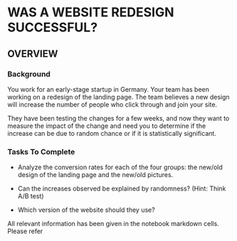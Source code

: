 # WAS A WEBSITE REDESIGN SUCCESSFUL?

## OVERVIEW

### Background

You work for an early-stage startup in Germany. Your team has been working on a redesign of the landing page. The team believes a new design will increase the number of people who click through and join your site. 

They have been testing the changes for a few weeks, and now they want to measure the impact of the change and need you to determine if the increase can be due to random chance or if it is statistically significant.

### Tasks To Complete
* Analyze the conversion rates for each of the four groups: the new/old design of the landing page and the new/old pictures.

* Can the increases observed be explained by randomness? (Hint: Think A/B test)

* Which version of the website should they use?

All relevant information has been given in the notebook markdown cells. Please refer